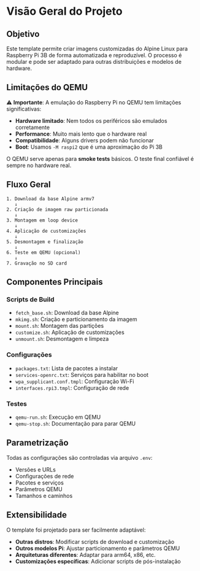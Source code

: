 # Visão Geral do Projeto

## Objetivo

Este template permite criar imagens customizadas do Alpine Linux para Raspberry Pi 3B de forma automatizada e reproduzível. O processo é modular e pode ser adaptado para outras distribuições e modelos de hardware.

## Limitações do QEMU

⚠️ **Importante**: A emulação do Raspberry Pi no QEMU tem limitações significativas:

- **Hardware limitado**: Nem todos os periféricos são emulados corretamente
- **Performance**: Muito mais lento que o hardware real
- **Compatibilidade**: Alguns drivers podem não funcionar
- **Boot**: Usamos `-M raspi2` que é uma aproximação do Pi 3B

O QEMU serve apenas para **smoke tests** básicos. O teste final confiável é sempre no hardware real.

## Fluxo Geral

```
1. Download da base Alpine armv7
   ↓
2. Criação de imagem raw particionada
   ↓
3. Montagem em loop device
   ↓
4. Aplicação de customizações
   ↓
5. Desmontagem e finalização
   ↓
6. Teste em QEMU (opcional)
   ↓
7. Gravação no SD card
```

## Componentes Principais

### Scripts de Build
- `fetch_base.sh`: Download da base Alpine
- `mkimg.sh`: Criação e particionamento da imagem
- `mount.sh`: Montagem das partições
- `customize.sh`: Aplicação de customizações
- `unmount.sh`: Desmontagem e limpeza

### Configurações
- `packages.txt`: Lista de pacotes a instalar
- `services-openrc.txt`: Serviços para habilitar no boot
- `wpa_supplicant.conf.tmpl`: Configuração Wi-Fi
- `interfaces.rpi3.tmpl`: Configuração de rede

### Testes
- `qemu-run.sh`: Execução em QEMU
- `qemu-stop.sh`: Documentação para parar QEMU

## Parametrização

Todas as configurações são controladas via arquivo `.env`:
- Versões e URLs
- Configurações de rede
- Pacotes e serviços
- Parâmetros QEMU
- Tamanhos e caminhos

## Extensibilidade

O template foi projetado para ser facilmente adaptável:

- **Outras distros**: Modificar scripts de download e customização
- **Outros modelos Pi**: Ajustar particionamento e parâmetros QEMU
- **Arquiteturas diferentes**: Adaptar para arm64, x86, etc.
- **Customizações específicas**: Adicionar scripts de pós-instalação 
